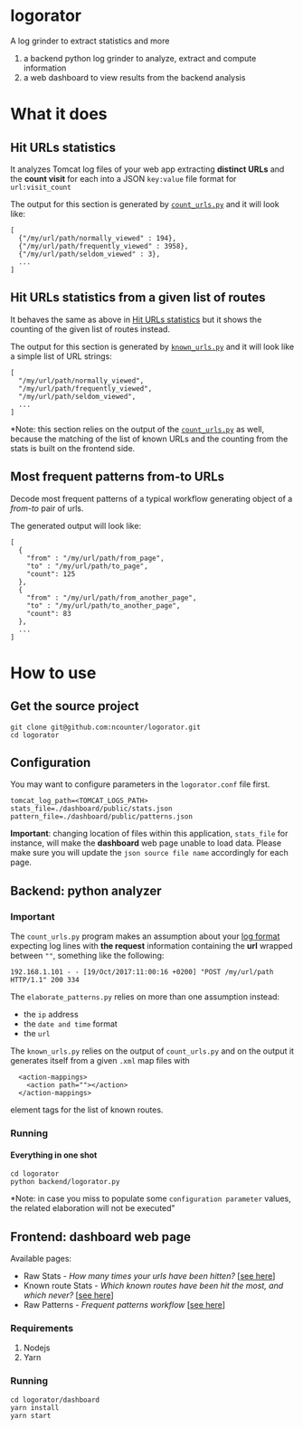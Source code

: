 # logorator
A log grinder to extract statistics and more

1. a backend python log grinder to analyze, extract and compute information
2. a web dashboard to view results from the backend analysis



# What it does

## Hit URLs statistics
It analyzes Tomcat log files of your web app extracting **distinct URLs** and the **count visit** for each into a JSON `key:value` file format for `url:visit_count`

The output for this section is generated by [`count_urls.py`](https://github.com/ncounter/logorator/blob/master/backend/count_urls.py) and it will look like:
```
[
  {"/my/url/path/normally_viewed" : 194},
  {"/my/url/path/frequently_viewed" : 3958},
  {"/my/url/path/seldom_viewed" : 3},
  ...
]
```

## Hit URLs statistics from a given list of routes
It behaves the same as above in [Hit URLs statistics](https://github.com/ncounter/logorator#hit-urls-statistics) but it shows the counting of the given list of routes instead.

The output for this section is generated by [`known_urls.py`](https://github.com/ncounter/logorator/blob/master/backend/known_urls.py) and it will look like a simple list of URL strings:
```
[
  "/my/url/path/normally_viewed",
  "/my/url/path/frequently_viewed",
  "/my/url/path/seldom_viewed",
  ...
]
```
*Note: this section relies on the output of the [`count_urls.py`](https://github.com/ncounter/logorator/blob/master/backend/count_urls.py) as well, because the matching of the list of known URLs and the counting from the stats is built on the frontend side.


## Most frequent patterns from-to URLs
Decode most frequent patterns of a typical workflow generating object of a *from-to* pair of urls.

The generated output will look like:
```
[
  {
    "from" : "/my/url/path/from_page",
    "to" : "/my/url/path/to_page",
    "count": 125
  },
  {
    "from" : "/my/url/path/from_another_page",
    "to" : "/my/url/path/to_another_page",
    "count": 83
  },
  ...
]
```


# How to use

## Get the source project
```
git clone git@github.com:ncounter/logorator.git
cd logorator
```


## Configuration
You may want to configure parameters in the `logorator.conf` file first.

```
tomcat_log_path=<TOMCAT_LOGS_PATH>
stats_file=./dashboard/public/stats.json
pattern_file=./dashboard/public/patterns.json
```
**Important**: changing location of files within this application, `stats_file` for instance, will make the **dashboard** web page unable to load data. Please make sure you will update the `json source file name` accordingly for each page.


## Backend: python analyzer

### Important
The `count_urls.py` program makes an assumption about your [log format](https://github.com/ncounter/logorator/blob/master/backend/utils.py#L14) expecting log lines with **the request** information containing the **url** wrapped between `""`, something like the following:

`192.168.1.101 - - [19/Oct/2017:11:00:16 +0200] "POST /my/url/path HTTP/1.1" 200 334`

The `elaborate_patterns.py` relies on more than one assumption instead:
- the `ip` address
- the `date and time` format
- the `url`

The `known_urls.py` relies on the output of `count_urls.py` and on the output it generates itself from a given `.xml` map files with
```
  <action-mappings>
    <action path=""></action>
  </action-mappings>
```
element tags for the list of known routes.

### Running

#### Everything in one shot
```
cd logorator
python backend/logorator.py
```

*Note: in case you miss to populate some `configuration parameter` values, the related elaboration will not be executed"


## Frontend: dashboard web page

Available pages:
- Raw Stats - *How many times your urls have been hitten?* [[see here](https://github.com/ncounter/logorator#hit-urls-statistics)]
- Known route Stats - *Which known routes have been hit the most, and which never?* [[see here](https://github.com/ncounter/logorator#hit-urls-statistics-from-a-given-list-of-routes)]
- Raw Patterns - *Frequent patterns workflow* [[see here](https://github.com/ncounter/logorator#most-frequent-patterns-from-to-urls)]

### Requirements

1. Nodejs
2. Yarn

### Running
```
cd logorator/dashboard
yarn install
yarn start
```
